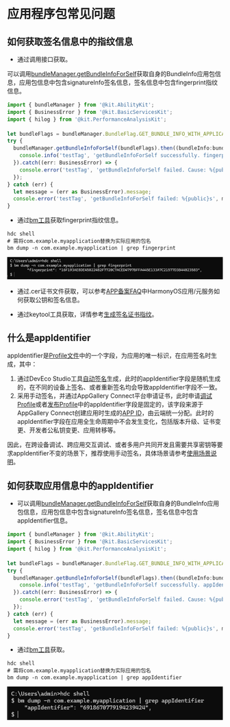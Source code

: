# 应用程序包常见问题
<!--Kit: Ability Kit-->
<!--Subsystem: BundleManager-->
<!--Owner: @xuyicong-->
<!--Designer: @hanfeng6; @lihaitao-->
<!--TSE: @kongjing2-->

## 如何获取签名信息中的指纹信息

* 通过调用接口获取。

可以调用[bundleManager.getBundleInfoForSelf](../reference/apis-ability-kit/js-apis-bundleManager.md#bundlemanagergetbundleinfoforself)获取自身的BundleInfo应用包信息，应用包信息中包含signatureInfo签名信息，签名信息中包含fingerprint指纹信息。

```ts
import { bundleManager } from '@kit.AbilityKit';
import { BusinessError } from '@kit.BasicServicesKit';
import { hilog } from '@kit.PerformanceAnalysisKit';

let bundleFlags = bundleManager.BundleFlag.GET_BUNDLE_INFO_WITH_APPLICATION | bundleManager.BundleFlag.GET_BUNDLE_INFO_WITH_SIGNATURE_INFO;
try {
  bundleManager.getBundleInfoForSelf(bundleFlags).then((bundleInfo:bundleManager.BundleInfo) => {
    console.info('testTag', 'getBundleInfoForSelf successfully. fingerprint: %{public}s', bundleInfo.signatureInfo.fingerprint);
  }).catch((err: BusinessError) => {
    console.error('testTag', 'getBundleInfoForSelf failed. Cause: %{public}s', err.message);
  });
} catch (err) {
  let message = (err as BusinessError).message;
  console.error('testTag', 'getBundleInfoForSelf failed: %{public}s', message);
}
```

* 通过[bm工具](../tools/bm-tool.md)获取fingerprint指纹信息。

```shell
hdc shell
# 需将com.example.myapplication替换为实际应用的包名
bm dump -n com.example.myapplication | grep fingerprint 
```

![alt text](figures/get_fingerprint.png)

* 通过.cer证书文件获取，可以参考[APP备案FAQ](https://developer.huawei.com/consumer/cn/doc/app/50130)中HarmonyOS应用/元服务如何获取公钥和签名信息。

* 通过keytool工具获取，详情参考[生成签名证书指纹](https://developer.huawei.com/consumer/cn/doc/AppGallery-connect-Guides/appgallerykit-preparation-game-0000001055356911#section147011294331)。

## 什么是appIdentifier

appIdentifier是[Profile文件](https://developer.huawei.com/consumer/cn/doc/app/agc-help-add-releaseprofile-0000001914714796)中的一个字段，为应用的唯一标识，在应用签名时生成，其中：
1. 通过DevEco Studio工具[自动签名](https://developer.huawei.com/consumer/cn/doc/harmonyos-guides/ide-signing#section18815157237)生成，此时的appIdentifier字段是随机生成的，在不同的设备上签名、或者重新签名均会导致appIdentifier字段不一致。
2. 采用手动签名，并通过AppGallery Connect平台申请证书，此时申请[调试Profile](https://developer.huawei.com/consumer/cn/doc/app/agc-help-debug-profile-0000002248181278)或者[发布Profile](https://developer.huawei.com/consumer/cn/doc/app/agc-help-release-profile-0000002248341090)中的appIdentifier字段是固定的，该字段来源于AppGallery Connect创建应用时生成的[APP ID](https://developer.huawei.com/consumer/cn/doc/app/agc-help-createharmonyapp-0000001945392297)，由云端统一分配。此时的appIdentifier字段在应用全生命周期中不会发生变化，包括版本升级、证书变更、开发者公私钥变更、应用转移等。

因此，在跨设备调试、跨应用交互调试、或者多用户共同开发且需要共享密钥等要求appIdentifier不变的场景下，推荐使用手动签名，具体场景请参考[使用场景说明](https://developer.huawei.com/consumer/cn/doc/harmonyos-guides/ide-signing#section54361623194519)。

## 如何获取应用信息中的appIdentifier

* 可以调用[bundleManager.getBundleInfoForSelf](../reference/apis-ability-kit/js-apis-bundleManager.md#bundlemanagergetbundleinfoforself)获取自身的BundleInfo应用包信息，应用包信息中包含signatureInfo签名信息，签名信息中包含appIdentifier信息。

```ts
import { bundleManager } from '@kit.AbilityKit';
import { BusinessError } from '@kit.BasicServicesKit';
import { hilog } from '@kit.PerformanceAnalysisKit';

let bundleFlags = bundleManager.BundleFlag.GET_BUNDLE_INFO_WITH_APPLICATION | bundleManager.BundleFlag.GET_BUNDLE_INFO_WITH_SIGNATURE_INFO;
try {
  bundleManager.getBundleInfoForSelf(bundleFlags).then((bundleInfo:bundleManager.BundleInfo) => {
    console.info('testTag', 'getBundleInfoForSelf successfully. appIdentifier: %{public}s', bundleInfo.signatureInfo.appIdentifier);
  }).catch((err: BusinessError) => {
    console.error('testTag', 'getBundleInfoForSelf failed. Cause: %{public}s', err.message);
  });
} catch (err) {
  let message = (err as BusinessError).message;
  console.error('testTag', 'getBundleInfoForSelf failed: %{public}s', message);
}
```

* 通过[bm工具](../tools/bm-tool.md)获取。

```shell
hdc shell
# 需将com.example.myapplication替换为实际应用的包名
bm dump -n com.example.myapplication | grep appIdentifier
```

![alt text](figures/get_appIdentifier.png)


